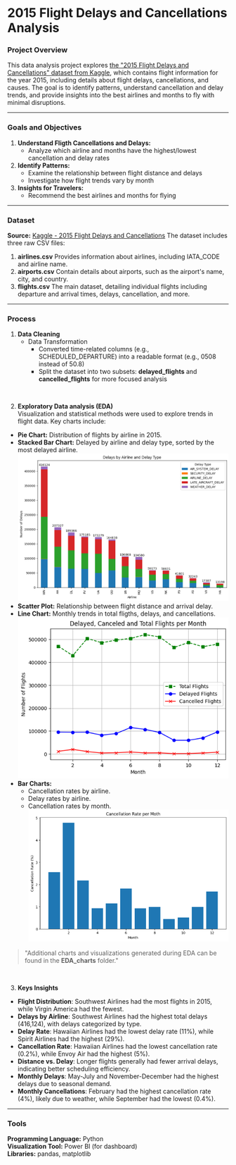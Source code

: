 # 2015 Flight Delays and Cancellations Analysis

### Project Overview
This data analysis project explores [the "2015 Flight Delays and Cancellations" dataset from Kaggle](https://www.kaggle.com/datasets/usdot/flight-delays), which contains flight information for the year 2015, including details about flight delays, cancellations, and causes. The goal is to identify patterns, understand cancellation and delay trends, and provide insights into the best airlines and months to fly with minimal disruptions.

___

### Goals and Objectives
1. **Understand Fligth Cancellations and Delays:**
    - Analyze which airline and months have the highest/lowest cancellation and delay rates
2. **Identify Patterns:**
    - Examine the relationship between flight distance and delays
    - Investigate how flight trends vary by month
3. **Insights for Travelers:**
    - Recommend the best airlines and months for flying

___

### Dataset
**Source:** [Kaggle - 2015 Flight Delays and Cancellations](https://www.kaggle.com/datasets/usdot/flight-delays)
The dataset includes three raw CSV files:
1. **airlines.csv** Provides information about airlines, including IATA_CODE and airline name.
2. **airports.csv** Contain details about airports, such as the airport's name, city, and country.
3. **flights.csv** The main dataset, detailing individual flights including departure and arrival times, delays, cancellation, and more.

___

### Process
1. **Data Cleaning**
    - Data Transformation
        - Converted time-related columns (e.g., SCHEDULED_DEPARTURE) into a readable format (e.g., 0508 instead of 50.8)
        - Split the dataset into two subsets: **delayed_flights** and **cancelled_flights** for more focused analysis

<br>

2. **Exploratory Data analysis (EDA)** <br>
Visualization and statistical methods were used to explore trends in flight data.
Key charts include:
- **Pie Chart:** Distribution of flights by airline in 2015.
- **Stacked Bar Chart:** Delayed by airline and delay type, sorted by the most delayed airline.
![Stacked Bar](EDA_charts/total_delay_type_airline.png)
- **Scatter Plot:** Relationship between flight distance and arrival delay.
- **Line Chart:** Monthly trends in total fligths, delays, and cancellations.
![Pie Chart](EDA_charts/delay_cancel_total_month.png)
- **Bar Charts:**
    - Cancellation rates by airline.
    - Delay rates by airline.
    - Cancellation rates by month.
    ![Bar Chart](EDA_charts/cancellation_rate_month.png)

> "Additional charts and visualizations generated during EDA can be found in the **EDA_charts** folder."

<br>

3. **Keys Insights** <br>
- **Flight Distribution**: Southwest Airlines had the most flights in 2015, while Virgin America had the fewest.  
- **Delays by Airline**: Southwest Airlines had the highest total delays (416,124), with delays categorized by type.  
- **Delay Rate**: Hawaiian Airlines had the lowest delay rate (11%), while Spirit Airlines had the highest (29%).  
- **Cancellation Rate**: Hawaiian Airlines had the lowest cancellation rate (0.2%), while Envoy Air had the highest (5%).  
- **Distance vs. Delay**: Longer flights generally had fewer arrival delays, indicating better scheduling efficiency.  
- **Monthly Delays**: May-July and November-December had the highest delays due to seasonal demand.  
- **Monthly Cancellations**: February had the highest cancellation rate (4%), likely due to weather, while September had the lowest (0.4%).  

___

### Tools
**Programming Language:** Python <br>
**Visualization Tool:** Power BI (for dashboard) <br>
**Libraries:** pandas, matplotlib
